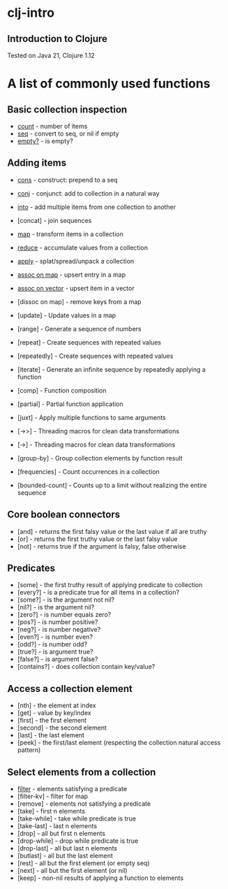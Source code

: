 # clj-intro
## Introduction to Clojure

Tested on Java 21, Clojure 1.12

# A list of commonly used functions

## Basic collection inspection
- [count](count.clj) - number of items
- [seq](seq.clj) - convert to seq, or nil if empty
- [empty?](empty.clj) - is empty?

## Adding items
- [cons](cons.clj) - construct: prepend to a seq 
- [conj](conj.clj) - conjunct: add to collection in a natural way
- [into](into.clj) - add multiple items from one collection to another
- [concat] - join sequences

- [map](map.clj) - transform items in a collection
- [reduce](reduce.clj) - accumulate values from a collection
- [apply](apply.clj) - splat/spread/unpack a collection
- [assoc on map](assoc-map.clj) - upsert entry in a map
- [assoc on vector](assoc-vector.clj) - upsert item in a vector
- [dissoc on map] - remove keys from a map
- [update] - Update values in a map
- [range] - Generate a sequence of numbers
- [repeat] - Create sequences with repeated values
- [repeatedly] - Create sequences with repeated values
- [iterate] - Generate an infinite sequence by repeatedly applying a function
- [comp] - Function composition
- [partial] - Partial function application
- [juxt] - Apply multiple functions to same arguments
- [->>] - Threading macros for clean data transformations
- [->] - Threading macros for clean data transformations
- [group-by] - Group collection elements by function result
- [frequencies] - Count occurrences in a collection
- [bounded-count] - Counts up to a limit without realizing the entire sequence

## Core boolean connectors
- [and] - returns the first falsy value or the last value if all are truthy
- [or] - returns the first truthy value or the last falsy value
- [not] - returns true if the argument is falsy, false otherwise

## Predicates
- [some] - the first truthy result of applying predicate to collection
- [every?] - is a predicate true for all items in a collection?
- [some?] - is the argument not nil?
- [nil?] - is the argument nil?
- [zero?] - is number equals zero?
- [pos?] - is number positive?
- [neg?] - is number negative?
- [even?] - is number even?
- [odd?] - is number odd?
- [true?] - is argument true?
- [false?] - is argument false?
- [contains?] - does collection contain key/value?

## Access a collection element
- [nth] - the element at index
- [get] - value by key/index
- [first] - the first element
- [second] - the second element
- [last] - the last element
- [peek] - the first/last element (respecting the collection natural access pattern)

## Select elements from a collection
- [filter](filter.clj) - elements satisfying a predicate
- [filter-kv] - filter for map
- [remove] - elements not satisfying a predicate
- [take] - first n elements
- [take-while] - take while predicate is true
- [take-last] - last n elements
- [drop] - all but first n elements
- [drop-while] - drop while predicate is true
- [drop-last] - all but last n elements
- [butlast] - all but the last element
- [rest] - all but the first element (or empty seq)
- [next] - all but the first element (or nil)
- [keep] - non-nil results of applying a function to elements
